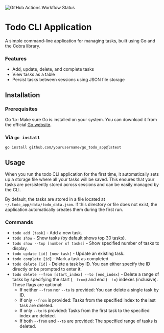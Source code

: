![GitHub Actions Workflow Status](https://img.shields.io/github/actions/workflow/status/radek-nowak/todo/.github%2Fworkflows%2Fgo.yml)

# Todo CLI Application
A simple command-line application for managing tasks, built using Go and the Cobra library.

### Features
- Add, update, delete, and complete tasks
- View tasks as a table
- Persist tasks between sessions using JSON file storage

## Installation

### Prerequisites
Go 1.x: Make sure Go is installed on your system. You can download it from the official [Go website](https://go.dev/dl/).

### Via `go install`
```
go install github.com/yourusername/go_todo_app@latest
```

## Usage
When you run the todo CLI application for the first time, it automatically sets up a storage file where all your tasks will be saved. This ensures that your tasks are persistently stored across sessions and can be easily managed by the CLI.

By default, the tasks are stored in a file located at `~/.todo_app/data/todo_data.json`.
If this directory or file does not exist, the application automatically creates them during the first run.

### Commands
- `todo add [task]` - Add a new task.
- `todo show` - Show tasks (by dafault shows top 30 tasks).
- `todo show --top [number of tasks]` - Show specified number of tasks to display.
- `todo update [id] [new task]` - Update an existing task.
- `todo complete [id]` - Mark a task as completed.
- `todo delete [id]` - Delete a task by ID. You can either specify the ID directly or be prompted to enter it.
- `todo delete --from [start_index] --to [end_index]` - Delete a range of tasks by specifying the start (`--from`) and end (`--to`) indexes (inclusive). These flags are optional:
    - If neither `--from` nor `--to` is provided: You can delete a single task by ID.
    - If only `--from` is provided: Tasks from the specified index to the last task are deleted.
    - If only `--to` is provided: Tasks from the first task to the specified index are deleted.
    - If both `--from` and `--to` are provided: The specified range of tasks is deleted.
